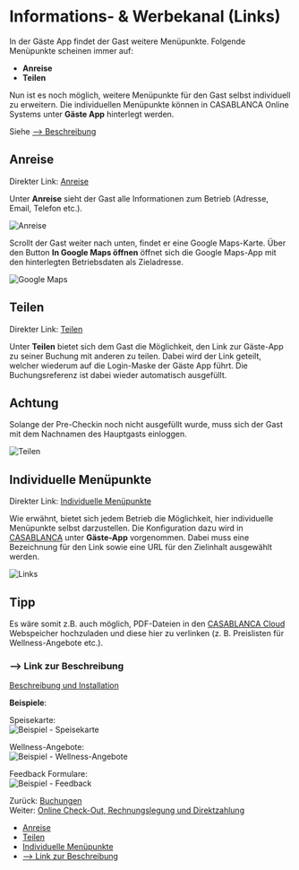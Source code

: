 # Informations- & Werbekanal (Links)

In der Gäste App findet der Gast weitere Menüpunkte. Folgende Menüpunkte scheinen immer auf:

* **Anreise**
* **Teilen**

Nun ist es noch möglich, weitere Menüpunkte für den Gast selbst individuell zu erweitern. Die individuellen Menüpunkte können in CASABLANCA Online Systems unter **Gäste App** hinterlegt werden.

Siehe [--> Beschreibung](https://docs.casablanca.at/cloud/module/guestapp/installation#information--werbematerial-links)

## Anreise

Direkter Link: [Anreise](https://docs.casablanca.at/cloud/module/guestapp/info/#anreise "Direkter Link zu Anreise")

Unter **Anreise** sieht der Gast alle Informationen zum Betrieb (Adresse, Email, Telefon etc.).

![Anreise](https://docs.casablanca.at/assets/images/arrival-ccf683a7bcd70a1ecef87fa959d49081.png "Anreise")

Scrollt der Gast weiter nach unten, findet er eine Google Maps-Karte. Über den Button **In Google Maps öffnen** öffnet sich die Google Maps-App mit den hinterlegten Betriebsdaten als Zieladresse.

![Google Maps](https://docs.casablanca.at/assets/images/arrival_maps-5f56fd82df2141d4b0c82dd2a923009f.png "Google Maps")

## Teilen

Direkter Link: [Teilen](https://docs.casablanca.at/cloud/module/guestapp/info/#teilen "Direkter Link zu Teilen")

Unter **Teilen** bietet sich dem Gast die Möglichkeit, den Link zur Gäste-App zu seiner Buchung mit anderen zu teilen. Dabei wird der Link geteilt, welcher wiederum auf die Login-Maske der Gäste App führt. Die Buchungsreferenz ist dabei wieder automatisch ausgefüllt.

## Achtung

Solange der Pre-Checkin noch nicht ausgefüllt wurde, muss sich der Gast mit dem Nachnamen des Hauptgasts einloggen.

![Teilen](https://docs.casablanca.at/assets/images/share-874cf1121f6ede7315051caaa87e026c.png "Teilen")

## Individuelle Menüpunkte

Direkter Link: [Individuelle Menüpunkte](https://docs.casablanca.at/cloud/module/guestapp/info/#individuelle-menüpunkte "Direkter Link zu Individuelle Menüpunkte")

Wie erwähnt, bietet sich jedem Betrieb die Möglichkeit, hier individuelle Menüpunkte selbst darzustellen. Die Konfiguration dazu wird in [CASABLANCA](https://booking.casablanca.at) unter **Gäste-App** vorgenommen. Dabei muss eine Bezeichnung für den Link sowie eine URL für den Zielinhalt ausgewählt werden.

![Links](https://docs.casablanca.at/assets/images/links-537124e2b9929da23eba744657093602.png "Links")

## Tipp

Es wäre somit z.B. auch möglich, PDF-Dateien in den [CASABLANCA Cloud](https://booking.casablanca.at) Webspeicher hochzuladen und diese hier zu verlinken (z. B. Preislisten für Wellness-Angebote etc.).

### --> Link zur Beschreibung

[Beschreibung und Installation](https://docs.casablanca.at/cloud/module/guestapp/installation#information--werbematerial-links)

**Beispiele**:

Speisekarte:  
![Beispiel - Speisekarte](https://docs.casablanca.at/assets/images/example_mealplan-818b3405b4cf80c5a4b5f21c2151808c.png "Beispiel - Speisekarte")

Wellness-Angebote:  
![Beispiel - Wellness-Angebote](https://docs.casablanca.at/assets/images/example_spa-54183070e6484793f6ce5d6d754058e9.png "Beispiel - Wellness-Angebote")

Feedback Formulare:  
![Beispiel - Feedback](https://docs.casablanca.at/assets/images/example_feedback-0ce092fc553780de352da82925322a88.png "Beispiel - Feedback")

Zurück: [Buchungen](https://docs.casablanca.at/cloud/module/guestapp/bookings)  
Weiter: [Online Check-Out, Rechnungslegung und Direktzahlung](https://docs.casablanca.at/cloud/module/guestapp/checkout)

* [Anreise](https://docs.casablanca.at/cloud/module/guestapp/info/#anreise)
* [Teilen](https://docs.casablanca.at/cloud/module/guestapp/info/#teilen)
* [Individuelle Menüpunkte](https://docs.casablanca.at/cloud/module/guestapp/info/#individuelle-menüpunkte)
* [--> Link zur Beschreibung](https://docs.casablanca.at/cloud/module/guestapp/info/#---link-zur-beschreibung)